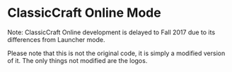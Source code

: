 # ClassicCraft Online Mode
Note: ClassicCraft Online development is delayed to Fall 2017 due to its differences from Launcher mode.

Please note that this is not the original code, it is simply a modified version of it.
The only things not modified are the logos.

